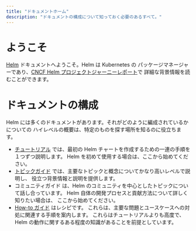 ```yaml
---
title: "ドキュメントホーム"
description: "ドキュメントの構成について知っておく必要のあるすべて。"
---
```


# ようこそ

[Helm](https://helm.sh/) ドキュメントへようこそ。Helm は Kubernetes の
パッケージマネージャーであり、[CNCF Helm プロジェクトジャーニーレポート](https://www.cncf.io/cncf-helm-project-journey/)で
詳細な背景情報を読むことができます。

# ドキュメントの構成

Helm には多くのドキュメントがあります。それがどのように編成されているかについての
ハイレベルの概要は、特定のものを探す場所を知るのに役立ちます。

- [チュートリアル](intro) では、最初の Helm チャートを作成するための一連の手順を１つずつ説明します。
  Helm を初めて使用する場合は、ここから始めてください。
- [トピックガイド](topics) では、主要なトピックと概念についてかなり高いレベルで説明し、
  役立つ背景情報と説明を提供します。
- コミュニティガイド は、Helm のコミュニティを中心としたトピックについて話し合っています。
  Helm 自体の開発プロセスと貢献方法について詳しく知りたい場合は、
  ここから始めてください。
- [How-to ガイド](howto) はレシピです。
  これらは、主要な問題とユースケースへの対処に関連する手順を案内します。
  これらはチュートリアルよりも高度で、Helm の動作に関するある程度の知識があることを前提としています。
